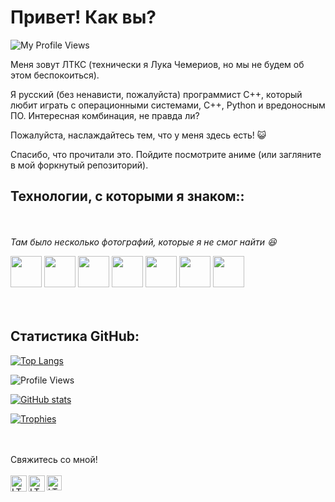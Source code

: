 
<h1> Привет! Как вы? </h1>
<p align="left"> <img src=https://komarev.com/ghpvc/?username=LukeChemeriov alt="My Profile Views"> </p>

Меня зовут ЛТКС (технически я Лука Чемериов, но мы не будем об этом беспокоиться).

Я русский (без ненависти, пожалуйста) программист C++, который любит играть с операционными системами, C++, Python и вредоносным ПО. Интересная комбинация, не правда ли?

Пожалуйста, наслаждайтесь тем, что у меня здесь есть! 😺

Спасибо, что прочитали это. Пойдите посмотрите аниме (или загляните в мой форкнутый репозиторий).

<h2>Технологии, с которыми я знаком::</h2> <br>
<br>
<i>Там было несколько фотографий, которые я не смог найти 😆</i>


<code><a href="https://img.unocero.com/2017/09/creador-cmasmas.jpg" target="_blank"><img height="50" src="https://upload.wikimedia.org/wikipedia/commons/3/35/The_C_Programming_Language_logo.svg"></a></code>
<code><a href="https://www.python.org/" target="_blank"><img height="50" src="https://www.vectorlogo.zone/logos/python/python-ar21.svg"></a></code>
<code><a href="https://www.java.com/en/" target="_blank"><img height="50" src="https://www.vectorlogo.zone/logos/java/java-ar21.svg"></a></code>
<code><a href="https://git-scm.com/" target="_blank"><img height="50" src="https://www.vectorlogo.zone/logos/git-scm/git-scm-ar21.svg"></a></code>
<code><a href="https://www.json.org/" target="_blank"><img height="50" src="https://www.vectorlogo.zone/logos/json/json-ar21.svg"></a></code>
<code><a href="https://www.linux.org/" target="_blank"><img height="50" src="https://www.vectorlogo.zone/logos/gnu_bash/gnu_bash-official.svg"></a></code>
<code><a href="https://www.ubuntu.org/" target="_blank"><img height="50" src="https://www.vectorlogo.zone/logos/ubuntu/ubuntu-ar21.svg"></a></code>
<br>
<br>
<br>
<h2>Статистика GitHub:</h2>

[![Top Langs](https://github-readme-stats.vercel.app/api/top-langs/?username=LukeChemeriov)](https://github.com/LukeChemeriov)

![Profile Views](https://komarev.com/ghpvc/?username=LukeChemeriov)

[![GitHub stats](https://github-readme-stats.vercel.app/api?username=LukeChemeriov)](https://github.com/LukeChemeriov)

[![Trophies](https://github-profile-trophy.vercel.app/?username=LukeChemeriov&theme=nord)](https://github.com/LukeChemeriov)

<br>
<br>
Свяжитесь со мной!
<br>
<br> 
  <a href="mailto:chemeriov@gmail.com" target="_blank">
    <img align="left" alt="LTX - Gmail" width="26px" src="https://www.vectorlogo.zone/logos/gmail/gmail-icon.svg" />
  </a>
  <a href="(http://tiny.cc/NexTwitter" target="_blank">
    <img align="left" alt="LTX - Twitter" width="26px" src="https://www.vectorlogo.zone/logos/twitter/twitter-official.svg" />
  </a>
  <a href="https://LukeChemeriov.github.io/" target="_blank">
    <img align="left" alt="LTX - GitHub Pages" width="24px" src="https://vectorlogo.zone/logos/github/github-icon.svg"  />
  </a>
